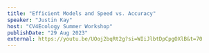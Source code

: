 ```yaml
---
title: "Efficient Models and Speed vs. Accuracy"
speaker: "Justin Kay"
host: "CV4Ecology Summer Workshop"
publishDate: "29 Aug 2023"
external: https://youtu.be/UOoj2bqRt2g?si=WIiJlbtDpCpgOXlB&t=70
---
```

